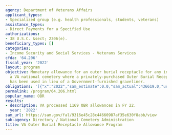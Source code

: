 ```yaml
---
agency: Department of Veterans Affairs
applicant_types:
- Specialized group (e.g. health professionals, students, veterans)
assistance_types:
- Direct Payments for a Specified Use
authorizations:
- 38 U.S.C. &sect; 2306(e).
beneficiary_types: []
categories:
- Income Security and Social Services - Veterans Services
cfda: '64.206'
fiscal_year: '2022'
layout: program
objective: Monetary allowance for an outer burial receptacle for any interment in
  a VA national cemetery where a privately-purchased Outer Burial Receptacle (OBR)
  has been used in lieu of a Government-furnished graveliner.
obligations: '[{"x":"2022","sam_estimate":0.0,"sam_actual":436619.0,"usa_spending_actual":426286.0},{"x":"2023","sam_estimate":450000.0,"sam_actual":0.0,"usa_spending_actual":301320.0},{"x":"2024","sam_estimate":450000.0,"sam_actual":0.0,"usa_spending_actual":0.0}]'
permalink: /program/64.206.html
popular_name: OBR
results:
- description: VA processed 1169 OBR allowances in FY 22.
  year: '2022'
sam_url: https://sam.gov/fal/9316e45c28c44660987af35e630f8abb/view
sub-agency: Directory / National Cemetery Administration
title: VA Outer Burial Receptacle Allowance Program
---
```


